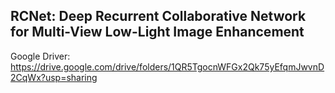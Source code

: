 ## RCNet: Deep Recurrent Collaborative Network for Multi-View Low-Light Image Enhancement
Google Driver: https://drive.google.com/drive/folders/1QR5TgocnWFGx2Qk75yEfqmJwvnD2CqWx?usp=sharing
